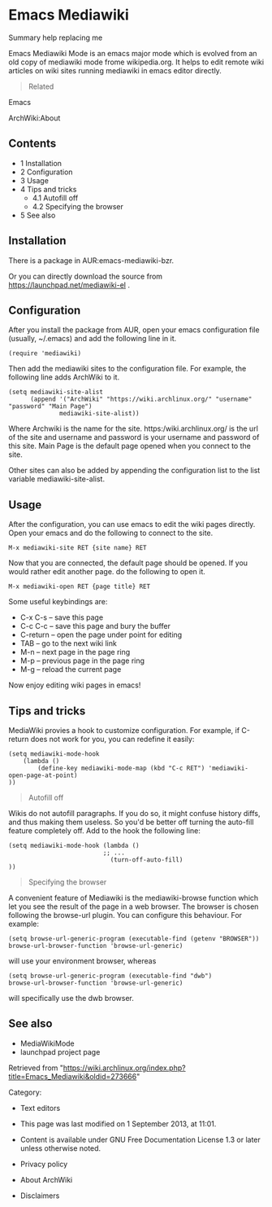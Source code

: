 Emacs Mediawiki
===============

Summary help replacing me

Emacs Mediawiki Mode is an emacs major mode which is evolved from an old
copy of mediawiki mode frome wikipedia.org. It helps to edit remote wiki
articles on wiki sites running mediawiki in emacs editor directly.

> Related

Emacs

ArchWiki:About

Contents
--------

-   1 Installation
-   2 Configuration
-   3 Usage
-   4 Tips and tricks
    -   4.1 Autofill off
    -   4.2 Specifying the browser
-   5 See also

Installation
------------

There is a package in AUR:emacs-mediawiki-bzr.

Or you can directly download the source from
https://launchpad.net/mediawiki-el .

Configuration
-------------

After you install the package from AUR, open your emacs configuration
file (usually, ~/.emacs) and add the following line in it.

    (require 'mediawiki)

Then add the mediawiki sites to the configuration file. For example, the
following line adds ArchWiki to it.

    (setq mediawiki-site-alist
          (append '("ArchWiki" "https://wiki.archlinux.org/" "username" "password" "Main Page")
                  mediawiki-site-alist))

Where Archwiki is the name for the site. https:/wiki.archlinux.org/ is
the url of the site and username and password is your username and
password of this site. Main Page is the default page opened when you
connect to the site.

Other sites can also be added by appending the configuration list to the
list variable mediawiki-site-alist.

Usage
-----

After the configuration, you can use emacs to edit the wiki pages
directly. Open your emacs and do the following to connect to the site.

    M-x mediawiki-site RET {site name} RET

Now that you are connected, the default page should be opened. If you
would rather edit another page. do the following to open it.

    M-x mediawiki-open RET {page title} RET

Some useful keybindings are:

-   C-x C-s – save this page
-   C-c C-c – save this page and bury the buffer
-   C-return – open the page under point for editing
-   TAB – go to the next wiki link
-   M-n – next page in the page ring
-   M-p – previous page in the page ring
-   M-g – reload the current page

Now enjoy editing wiki pages in emacs!

Tips and tricks
---------------

MediaWiki provies a hook to customize configuration. For example, if
C-return does not work for you, you can redefine it easily:

    (setq mediawiki-mode-hook
        (lambda ()
            (define-key mediawiki-mode-map (kbd "C-c RET") 'mediawiki-open-page-at-point)
    ))

> Autofill off

Wikis do not autofill paragraphs. If you do so, it might confuse history
diffs, and thus making them useless. So you'd be better off turning the
auto-fill feature completely off. Add to the hook the following line:

    (setq mediawiki-mode-hook (lambda ()
                              ;; ...
                                (turn-off-auto-fill)
    ))

> Specifying the browser

A convenient feature of Mediawiki is the mediawiki-browse function which
let you see the result of the page in a web browser. The browser is
chosen following the browse-url plugin. You can configure this
behaviour. For example:

    (setq browse-url-generic-program (executable-find (getenv "BROWSER"))
    browse-url-browser-function 'browse-url-generic)

will use your environment browser, whereas

    (setq browse-url-generic-program (executable-find "dwb")
    browse-url-browser-function 'browse-url-generic)

will specifically use the dwb browser.

See also
--------

-   MediaWikiMode
-   launchpad project page

Retrieved from
"https://wiki.archlinux.org/index.php?title=Emacs_Mediawiki&oldid=273666"

Category:

-   Text editors

-   This page was last modified on 1 September 2013, at 11:01.
-   Content is available under GNU Free Documentation License 1.3 or
    later unless otherwise noted.
-   Privacy policy
-   About ArchWiki
-   Disclaimers

